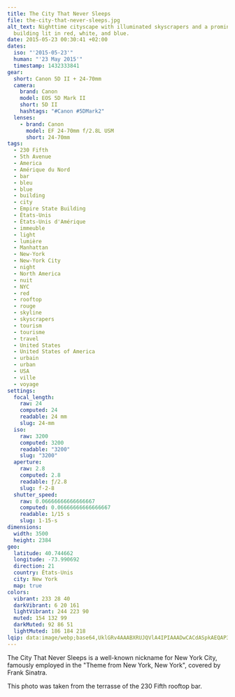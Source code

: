 ```yaml
---
title: The City That Never Sleeps
file: the-city-that-never-sleeps.jpg
alt_text: Nighttime cityscape with illuminated skyscrapers and a prominent
  building lit in red, white, and blue.
date: 2015-05-23 00:30:41 +02:00
dates:
  iso: "'2015-05-23'"
  human: "'23 May 2015'"
  timestamp: 1432333841
gear:
  short: Canon 5D II + 24-70mm
  camera:
    brand: Canon
    model: EOS 5D Mark II
    short: 5D II
    hashtags: "#Canon #5DMark2"
  lenses:
    - brand: Canon
      model: EF 24-70mm f/2.8L USM
      short: 24-70mm
tags:
  - 230 Fifth
  - 5th Avenue
  - America
  - Amérique du Nord
  - bar
  - bleu
  - blue
  - building
  - city
  - Empire State Building
  - États-Unis
  - États-Unis d'Amérique
  - immeuble
  - light
  - lumière
  - Manhattan
  - New-York
  - New-York City
  - night
  - North America
  - nuit
  - NYC
  - red
  - rooftop
  - rouge
  - skyline
  - skyscrapers
  - tourism
  - tourisme
  - travel
  - United States
  - United States of America
  - urbain
  - urban
  - USA
  - ville
  - voyage
settings:
  focal_length:
    raw: 24
    computed: 24
    readable: 24 mm
    slug: 24-mm
  iso:
    raw: 3200
    computed: 3200
    readable: "3200"
    slug: "3200"
  aperture:
    raw: 2.8
    computed: 2.8
    readable: ƒ/2.8
    slug: f-2-8
  shutter_speed:
    raw: 0.06666666666666667
    computed: 0.06666666666666667
    readable: 1/15 s
    slug: 1-15-s
dimensions:
  width: 3500
  height: 2384
geo:
  latitude: 40.744662
  longitude: -73.990692
  direction: 21
  country: États-Unis
  city: New York
  map: true
colors:
  vibrant: 233 28 40
  darkVibrant: 6 20 161
  lightVibrant: 244 223 90
  muted: 154 132 99
  darkMuted: 92 86 51
  lightMuted: 186 184 218
lqip: data:image/webp;base64,UklGRv4AAABXRUJQVlA4IPIAAADwCACdASpkAEQAP3Guz1+0rSmupnJLapAuCWUIkCeFC3enAjW63FJC4ot6LYTSgKvCIt6+rx1bsXxJD4HCJA8/ikiKwadv61FZSdEC1FYegAD+shZTqz0bKfFGgXRAmpMolSSCmU5KcxSRroGla7qVqXSu0yoQXMVDZQ9SmX4WA8dEV1rJ+7Yatp8WEHzNDAuwCkO3eJWbjjnEw8FF2z45vjxJ1/iIAsSjDd5vPuV0/Ia+eAQqLxTSo6Kg9pwxwvEt6AIzoRwi/XvZsWR3oiAoOO+8ojIIVm4eLlOg9gCMAbyBRo2eEUkFI5QY/O//8KQAAA==
---
```


The City That Never Sleeps is a well-known nickname for New York City, famously employed in the "Theme from New York, New York", covered by Frank Sinatra.

This photo was taken from the terrasse of the 230 Fifth rooftop bar.
